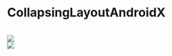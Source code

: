 # CollapsingLayoutAndroidX

<br>
<img src="https://github.com/chaudharybharat/CollapsingLayoutAndroidX/blob/master/device-2019-10-01-174810.png">
<br>
<img src="https://github.com/chaudharybharat/CollapsingLayoutAndroidX/blob/master/device-2019-10-01-174830.png">
